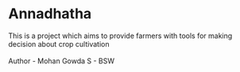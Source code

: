 # Annadhatha
This is a project which aims to provide farmers with tools for making decision about crop cultivation
<br>
<br>
Author - Mohan Gowda S - BSW
